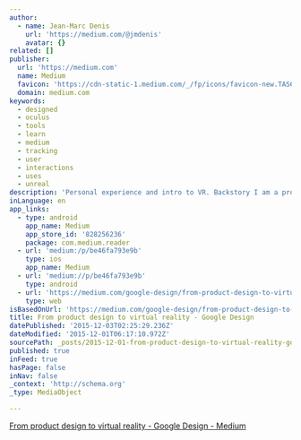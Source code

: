 ```yaml
---
author:
  - name: Jean-Marc Denis
    url: 'https://medium.com/@jmdenis'
    avatar: {}
related: []
publisher:
  url: 'https://medium.com'
  name: Medium
  favicon: 'https://cdn-static-1.medium.com/_/fp/icons/favicon-new.TAS6uQ-Y7kcKgi0xjcYHXw.ico'
  domain: medium.com
keywords:
  - designed
  - oculus
  - tools
  - learn
  - medium
  - tracking
  - user
  - interactions
  - uses
  - unreal
description: 'Personal experience and intro to VR. Backstory I am a product designer at Google, and I joined the company through Sparrow, a French startup that got acquired on July 20, 2012. Since then, I worked with the Gmail team to build from scratch a flagship product that became Inbox by Gmail.'
inLanguage: en
app_links:
  - type: android
    app_name: Medium
    app_store_id: '828256236'
    package: com.medium.reader
  - url: 'medium:/p/be46fa793e9b'
    type: ios
    app_name: Medium
  - url: 'medium://p/be46fa793e9b'
    type: android
  - url: 'https://medium.com/google-design/from-product-design-to-virtual-reality-be46fa793e9b'
    type: web
isBasedOnUrl: 'https://medium.com/google-design/from-product-design-to-virtual-reality-be46fa793e9b#.jte1etlqj'
title: From product design to virtual reality - Google Design
datePublished: '2015-12-03T02:25:29.236Z'
dateModified: '2015-12-01T06:17:10.972Z'
sourcePath: _posts/2015-12-01-from-product-design-to-virtual-reality-google-design.md
published: true
inFeed: true
hasPage: false
inNav: false
_context: 'http://schema.org'
_type: MediaObject

---
```

[From product design to virtual reality - Google Design - Medium][0]

[0]: https://medium.com/google-design/from-product-design-to-virtual-reality-be46fa793e9b